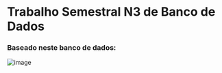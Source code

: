 # Trabalho Semestral N3 de Banco de Dados

### Baseado neste banco de dados:
![image](https://github.com/CodyKoInABox/veiculoDB/assets/125526050/4714cce7-1dfc-40f7-a998-dd74c9c39d12)
